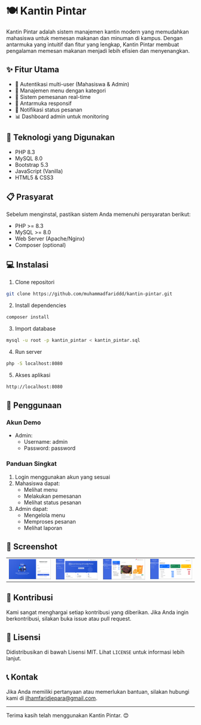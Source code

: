 # 🍽️ Kantin Pintar

Kantin Pintar adalah sistem manajemen kantin modern yang memudahkan mahasiswa untuk memesan makanan dan minuman di kampus. Dengan antarmuka yang intuitif dan fitur yang lengkap, Kantin Pintar membuat pengalaman memesan makanan menjadi lebih efisien dan menyenangkan.

## ✨ Fitur Utama

- 🔐 Autentikasi multi-user (Mahasiswa & Admin)
- 🍳 Manajemen menu dengan kategori
- 🛒 Sistem pemesanan real-time
- 📱 Antarmuka responsif
- 🔔 Notifikasi status pesanan
- 📊 Dashboard admin untuk monitoring

## 🚀 Teknologi yang Digunakan

- PHP 8.3
- MySQL 8.0
- Bootstrap 5.3
- JavaScript (Vanilla)
- HTML5 & CSS3

## 📋 Prasyarat

Sebelum menginstal, pastikan sistem Anda memenuhi persyaratan berikut:

- PHP >= 8.3
- MySQL >= 8.0
- Web Server (Apache/Nginx)
- Composer (optional)

## 💻 Instalasi

1. Clone repositori

```bash
git clone https://github.com/muhammadfariddd/kantin-pintar.git
```

2. Install dependencies

```bash
composer install
```

3. Import database

```bash
mysql -u root -p kantin_pintar < kantin_pintar.sql
```

4. Run server

```bash
php -S localhost:8080
```

5. Akses aplikasi

```bash
http://localhost:8080
```

## 🎯 Penggunaan

### Akun Demo

- Admin:
  - Username: admin
  - Password: password

### Panduan Singkat

1. Login menggunakan akun yang sesuai
2. Mahasiswa dapat:
   - Melihat menu
   - Melakukan pemesanan
   - Melihat status pesanan
3. Admin dapat:
   - Mengelola menu
   - Memproses pesanan
   - Melihat laporan

## 📸 Screenshot

<table>
  <tr>
    <td><img src="assets/img/screenshot/Screenshot 2024-12-20 191128.png" alt="Login Page" width="200"/></td>
    <td><img src="assets/img/screenshot/Screenshot 2024-12-21 023545.png" alt="User Dashboard" width="200"/></td> 
    <td><img src="assets/img/screenshot/Screenshot 2024-12-21 024405.png" alt="Menu Page" width="200"/></td> 
    <td><img src="assets/img/screenshot/Screenshot 2024-12-21 023639.png" alt="Admin Dashboard" width="200"/></td>
  </tr>
</table>

## 🤝 Kontribusi

Kami sangat menghargai setiap kontribusi yang diberikan. Jika Anda ingin berkontribusi, silakan buka issue atau pull request.

## 📝 Lisensi

Didistribusikan di bawah Lisensi MIT. Lihat `LICENSE` untuk informasi lebih lanjut.

## 📞 Kontak

Jika Anda memiliki pertanyaan atau memerlukan bantuan, silakan hubungi kami di [ilhamfaridjepara@gmail.com](mailto:ilhamfaridjepara@gmail.com).

---

Terima kasih telah menggunakan Kantin Pintar. 😊
